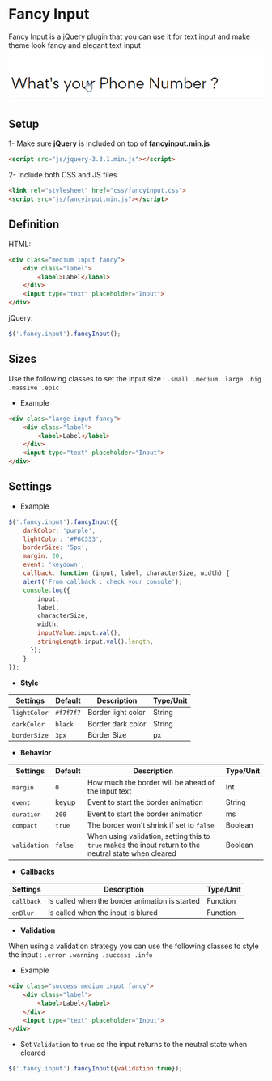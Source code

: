 # Fancy Input
Fancy Input is a jQuery plugin that you can use it for text input and make theme look fancy and elegant  text input 
![](screenshots/main_example.gif)

## Setup

1- Make sure **jQuery** is included on top of **fancyinput.min.js**
```html
<script src="js/jquery-3.3.1.min.js"></script>
```

2- Include both CSS and JS files

```html
<link rel="stylesheet" href="css/fancyinput.css">
<script src="js/fancyinput.min.js"></script>
```

## Definition

HTML:
```html
<div class="medium input fancy">
    <div class="label">
        <label>Label</label>
    </div>
    <input type="text" placeholder="Input">
</div>
```
jQuery:
```js
$('.fancy.input').fancyInput();
```

## Sizes
Use the following classes to set the input size : `.small .medium .large .big .massive .epic`
- Example

```html
<div class="large input fancy">
    <div class="label">
        <label>Label</label>
    </div>
    <input type="text" placeholder="Input">
</div>
```

## Settings

- Example 
```js
$('.fancy.input').fancyInput({
    darkColor: 'purple',
    lightColor: '#F6C333',
    borderSize: '5px',
    margin: 20,
    event: 'keydown',
    callback: function (input, label, characterSize, width) {
    alert('From callback : check your console');
    console.log({
        input,
        label,
        characterSize,
        width,
        inputValue:input.val(),
        stringLength:input.val().length,
      });
    }
});
```


- **Style**

| Settings   	| Default 	| Description        	| Type/Unit   	|
|------------	|---------	|--------------------	|--------	|
| `lightColor`| `#f7f7f7`	| Border light color 	| String 	|
| `darkColor`	| `black`  	| Border dark color  	| String 	|
| `borderSize`| `3px`  	| Border Size  	| px 	|


- **Behavior**

| Settings   	| Default 	| Description        	| Type/Unit   	|
|------------	|---------	|--------------------	|--------	|
| `margin`    | `0`	      | How much the border will be ahead of the input text 	| Int 	|
| `event`	| keyup   	| Event to start the border animation    	| String 	|
| `duration`	| `200`   	| Event to start the border animation    	| ms 	|
| `compact`	| `true`   	| The border won't shrink if set to `false`    	| Boolean  	|
| `validation`	| `false`   	| When using validation, setting this to `true` makes the input return to the neutral state when cleared    	| Boolean  	|

- **Callbacks**

| Settings   	| Description        	| Type/Unit|
|------------	|--------------------	|--------	|
| `callback`| Is called when the border animation is started  	| Function 	|
| `onBlur`	| Is called when the input is blured  	| Function 	|

- **Validation**

When using a validation strategy you can use the following classes to style the input : `.error .warning .success .info`

- Example 

```html
<div class="success medium input fancy">
    <div class="label">
        <label>Label</label>
    </div>
    <input type="text" placeholder="Input">
</div>
```

- Set `Validation` to `true` so the input returns to the neutral state when cleared

```js
$('.fancy.input').fancyInput({validation:true});
```

